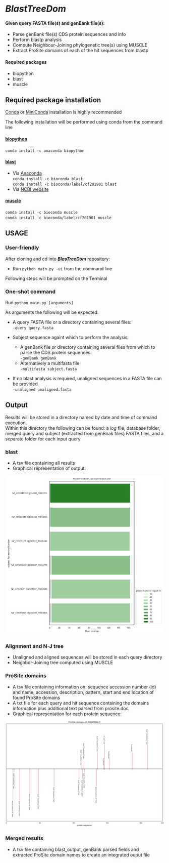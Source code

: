 # **_BlastTreeDom_**


#### Given query FASTA file(s) and genBank file(s):
* Parse genBank file(s) CDS protein sequences and info
* Perform blastp analysis
* Compute Neighbour-Joining phylogenetic tree(s) using MUSCLE
* Extract ProSite domains of each of the hit sequences from blastp

#### Required packages
* biopython  
* blast  
* muscle  


## Required package installation

[Conda](https://docs.conda.io/projects/conda/en/latest/user-guide/install/) or [MiniConda](https://docs.conda.io/en/latest/miniconda.html) installation is highly recommended  

The following installation will be performed using conda from the command line  

#### [biopython](https://anaconda.org/anaconda/biopython)  
`conda install -c anaconda biopython`  

#### [blast](https://www.ncbi.nlm.nih.gov/books/NBK279671/)  
* Via [Anaconda](https://anaconda.org/bioconda/blast)  
  `conda install -c bioconda blast`  
  `conda install -c bioconda/label/cf201901 blast`  
* Via [NCBI website](https://www.ncbi.nlm.nih.gov/books/NBK279671/)  

#### [muscle](https://anaconda.org/bioconda/muscle)  
`conda install -c bioconda muscle`  
`conda install -c bioconda/label/cf201901 muscle`  
  
  
## USAGE  

### User-friendly  
After cloning and cd into **_BlasTreeDom_** repository:  
* Run `python main.py -ui` from the command line  

Following steps will be prompted on the Terminal  

### One-shot command  
Run `python main.py [arguments]`  
  
As arguments the following will be expected:  
* A query FASTA file or a directory containing several files:  
  `-query query.fasta`  
  
* Subject sequence againt which to perform the analysis:  
  - A genBank file or directory containing several files from which to parse the CDS protein sequences  
 `-genBank genBank`  
  - Alternatively a multifasta file  
  `-multifasta subject.fasta`  
  
* If no blast analysis is required, unaligned sequences in a FASTA file can be provided  
`-unaligned unaligned.fasta`  

## Output  

Results will be stored in a directory named by date and time of command execution.  
Within this directory the following can be found: a _log_ file, database folder, merged query and subject (extracted from genBnak files) FASTA files, and a separate folder for each input query   

### blast  

* A tsv file containing all results  
* Graphical representation of output:  

![](images/blast.png)  


### Alignment and N-J tree  

* Unaligned and aligned sequences will be stored in each query directory  
* Neighbor-Joining tree computed using MUSCLE  

### ProSite domains  

* A tsv file containing information on: sequence accession number (id) and name, accession, description, pattern, start and end location of found ProSite domains  
* A txt file for each query and hit sequence containing the domains information plus additional text parsed from prosite.doc  
* Graphical representation for each protein sequence:  

![](images/domains_amplified.png)  

### Merged results  

* A tsv file containing blast_output, genBank parsed fields and \
extracted ProSite domain names to create an integrated ouput file
